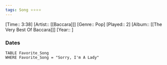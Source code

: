 ```yaml
---
tags: Song ⭐⭐⭐⭐ 
---
```

[Time:: 3:38]
[Artist:: [[Baccara]]]
[Genre:: Pop]
[Played:: 2]
[Album:: [[The Very Best Of Baccara]]]
[Year:: ]
### Dates
````dataview
TABLE Favorite_Song
WHERE Favorite_Song = "Sorry, I'm A Lady"
````